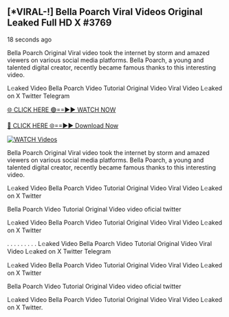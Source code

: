 ## [*VIRAL-!] Bella Poarch Viral Videos Original Leaked Full HD X #3769

18 seconds ago

Bella Poarch Original Viral video took the internet by storm and amazed viewers on various social media platforms. Bella Poarch, a young and talented digital creator, recently became famous thanks to this interesting video.

L𝚎aked Video Bella Poarch Video Tutorial Original Video Viral Video L𝚎aked on X Twitter Telegram

[🌐 CLICK HERE 🟢==►► WATCH NOW](https://russelviper69.blogspot.com/p/viral-tv.html)

[🔴 CLICK HERE 🌐==►► Download Now](https://russelviper69.blogspot.com/p/viral-tv.html)

[![WATCH Videos](https://i.imgur.com/dJHk4Zq.gif)](https://russelviper69.blogspot.com/p/viral-tv.html)

Bella Poarch Original Viral video took the internet by storm and amazed viewers on various social media platforms. Bella Poarch, a young and talented digital creator, recently became famous thanks to this interesting video.

L𝚎aked Video Bella Poarch Video Tutorial Original Video Viral Video L𝚎aked on X Twitter

Bella Poarch Video Tutorial Original Video video oficial twitter

L𝚎aked Video Bella Poarch Video Tutorial Original Video Viral Video L𝚎aked on X Twitter

. . . . . . . . . L𝚎aked Video Bella Poarch Video Tutorial Original Video Viral Video L𝚎aked on X Twitter Telegram

L𝚎aked Video Bella Poarch Video Tutorial Original Video Viral Video L𝚎aked on X Twitter

Bella Poarch Video Tutorial Original Video video oficial twitter

L𝚎aked Video Bella Poarch Video Tutorial Original Video Viral Video L𝚎aked on X Twitter.